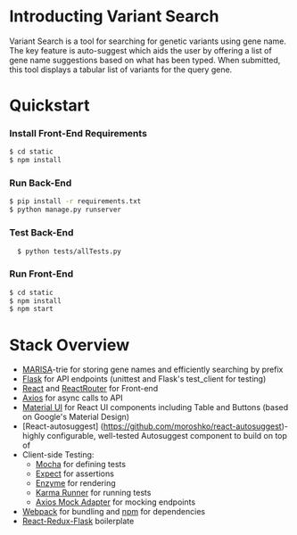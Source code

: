 # Introducting Variant Search #

Variant Search is a tool for searching for genetic variants using gene name. The key feature is auto-suggest which aids the user by offering a list of gene name suggestions based on what has been typed. When submitted, this tool displays a tabular list of variants for the query gene. 

# Quickstart #

### Install Front-End Requirements
```sh
$ cd static
$ npm install
```

### Run Back-End

```sh
$ pip install -r requirements.txt 
$ python manage.py runserver
```

### Test Back-End

```sh
  $ python tests/allTests.py
```

### Run Front-End

```sh
$ cd static
$ npm install
$ npm start
```

# Stack Overview #

* [MARISA](https://github.com/pytries/marisa-trie)-trie for storing gene names and efficiently searching by prefix
* [Flask](http://flask.pocoo.org/) for API endpoints (unittest and Flask's test_client for testing)
* [React](https://facebook.github.io/react/) and [ReactRouter](https://github.com/ReactTraining/react-router) for Front-end
* [Axios](https://github.com/mzabriskie/axios) for async calls to API 
* [Material UI](http://www.material-ui.com/#/) for React UI components including Table and Buttons (based on Google's Material Design)
* [React-autosuggest] (https://github.com/moroshko/react-autosuggest)-highly configurable, well-tested Autosuggest component to build on top of
* Client-side Testing:
  * [Mocha](https://mochajs.org/) for defining tests
  * [Expect](https://github.com/mjackson/expect) for assertions
  * [Enzyme](https://github.com/airbnb/enzyme) for rendering
  * [Karma Runner](http://karma-runner.github.io/) for running tests
  * [Axios Mock Adapter](https://github.com/ctimmerm/axios-mock-adapter) for mocking endpoints
* [Webpack](https://webpack.github.io/) for bundling and [npm](https://www.npmjs.com/)  for dependencies
* [React-Redux-Flask](https://github.com/dternyak/React-Redux-Flask) boilerplate
